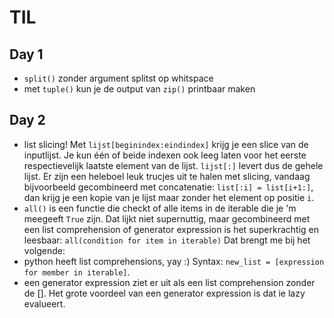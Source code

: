 # TIL
## Day 1
- `split()` zonder argument splitst op whitspace
- met `tuple()` kun je de output van `zip()` printbaar maken

## Day 2
- list slicing! Met `lijst[beginindex:eindindex]` krijg je een slice van de inputlijst. Je kun één of beide indexen ook leeg laten voor het eerste respectievelijk laatste element van de lijst. `lijst[:]` levert dus de gehele lijst. Er zijn een heleboel leuk trucjes uit te halen met slicing, vandaag bijvoorbeeld gecombineerd met concatenatie: `list[:i] = list[i+1:]`, dan krijg je een kopie van je lijst maar zonder het element op positie `i`. 
- `all()` is een functie die checkt of alle items in de iterable die je 'm meegeeft `True` zijn. Dat lijkt niet supernuttig, maar gecombineerd met een list comprehension of generator expression is het superkrachtig en leesbaar: `all(condition for item in iterable)` Dat brengt me bij het volgende:
- python heeft list comprehensions, yay :) Syntax: `new_list = [expression for member in iterable]`.
- een generator expression ziet er uit als een list comprehension zonder de []. Het grote voordeel van een generator expression is dat ie lazy evalueert.
